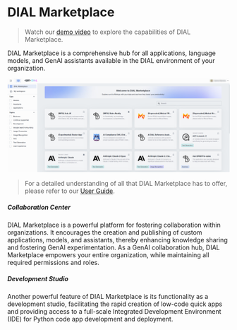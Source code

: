 # DIAL Marketplace

> Watch our [demo video](/docs/video%20demos/1.Chat/2.marketplace.md) to explore the capabilities of DIAL Marketplace.

DIAL Marketplace is a comprehensive hub for all applications, language models, and GenAI assistants available in the DIAL environment of your organization.

![](./img/dial-marketplace.png)

> For a detailed understanding of all that DIAL Marketplace has to offer, please refer to our  [User Guide](/docs/user-guide.md#marketplace).

##### Collaboration Center

DIAL Marketplace is a powerful platform for fostering collaboration within organizations. It encourages the creation and publishing of custom applications, models, and assistants, thereby enhancing knowledge sharing and fostering GenAI experimentation. As a GenAI collaboration hub, DIAL Marketplace empowers your entire organization, while maintaining all required permissions and roles.

##### Development Studio

Another powerful feature of DIAL Marketplace is its functionality as a development studio, facilitating the rapid creation of low-code quick apps and providing access to a full-scale Integrated Development Environment (IDE) for Python code app development and deployment.

